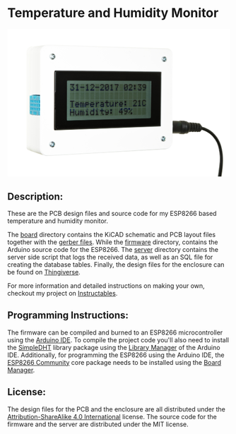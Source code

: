 Temperature and Humidity Monitor
================================

![Device](/device.jpg?raw=true)

## Description:

These are the PCB design files and source code for my ESP8266 based temperature and humidity monitor.

The [board](/board) directory contains the KiCAD schematic and PCB layout files together with the [gerber files](/board/gerbers). While the [firmware](/firmware) directory, contains the Arduino source code for the ESP8266. The [server](/server) directory contains the server side script that logs the received data, as well as an SQL file for creating the database tables. Finally, the design files for the enclosure can be found on [Thingiverse](https://www.thingiverse.com/thing:2740731).

For more information and detailed instructions on making your own, checkout my project on [Instructables](https://www.instructables.com/id/Temperature-and-Humidity-Monitor/).

## Programming Instructions:

The firmware can be compiled and burned to an ESP8266 microcontroller using the [Arduino IDE](https://www.arduino.cc/en/Main/Software). To compile the project code you'll also need to install the [SimpleDHT](https://github.com/winlinvip/SimpleDHT/) library package using the [Library Manager](https://www.arduino.cc/en/Guide/Libraries#toc2) of the Arduino IDE. Additionally, for programming the ESP8266 using the Arduino IDE, the [ESP8266 Community](https://github.com/esp8266/Arduino) core package needs to be installed using the [Board Manager](https://www.arduino.cc/en/Guide/Cores).

## License:

The design files for the PCB and the enclosure are all distributed under the [Attribution-ShareAlike 4.0 International](https://creativecommons.org/licenses/by-sa/4.0/) license. The source code for the firmware and the server are distributed under the MIT license.
